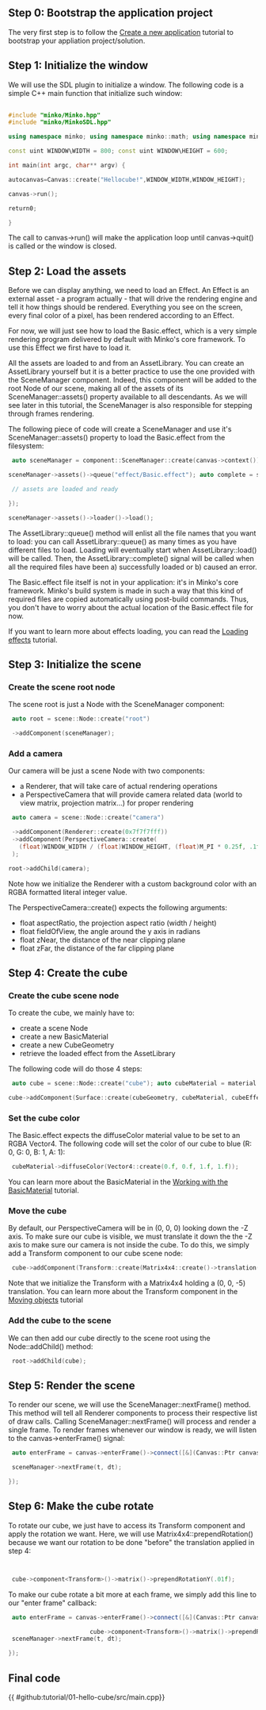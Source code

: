 Step 0: Bootstrap the application project
-----------------------------------------

The very first step is to follow the [Create a new application](Create_a_new_application.md) tutorial to bootstrap your appliation project/solution.

Step 1: Initialize the window
-----------------------------

We will use the SDL plugin to initialize a window. The following code is a simple C++ main function that initialize such window:



```cpp
 
#include "minko/Minko.hpp" 
#include "minko/MinkoSDL.hpp"

using namespace minko; using namespace minko::math; using namespace minko::component;

const uint WINDOW\WIDTH = 800; const uint WINDOW\HEIGHT = 600;

int main(int argc, char** argv) {

autocanvas=Canvas::create("Hellocube!",WINDOW_WIDTH,WINDOW_HEIGHT);

canvas->run();

return0;

} 
```



The call to canvas->run() will make the application loop until canvas->quit() is called or the window is closed.

Step 2: Load the assets
-----------------------

Before we can display anything, we need to load an Effect. An Effect is an external asset - a program actually - that will drive the rendering engine and tell it how things should be rendered. Everything you see on the screen, every final color of a pixel, has been rendered according to an Effect.

For now, we will just see how to load the Basic.effect, which is a very simple rendering program delivered by default with Minko's core framework. To use this Effect we first have to load it.

All the assets are loaded to and from an AssetLibrary. You can create an AssetLibrary yourself but it is a better practice to use the one provided with the SceneManager component. Indeed, this component will be added to the root Node of our scene, making all of the assets of its SceneManager::assets() property available to all descendants. As we will see later in this tutorial, the SceneManager is also responsible for stepping through frames rendering.

The following piece of code will create a SceneManager and use it's SceneManager::assets() property to load the Basic.effect from the filesystem:


```cpp
 auto sceneManager = component::SceneManager::create(canvas->context());

sceneManager->assets()->queue("effect/Basic.effect"); auto complete = sceneManager->assets()->loader()->complete()->connect([&](file::Loader::Ptr loader) {

 // assets are loaded and ready

});

sceneManager->assets()->loader()->load(); 
```


The AssetLibrary::queue() method will enlist all the file names that you want to load: you can call AssetLibrary::queue() as many times as you have different files to load. Loading will eventually start when AssetLibrary::load() will be called. Then, the AssetLibrary::complete() signal will be called when all the required files have been a) successfully loaded or b) caused an error.

The Basic.effect file itself is not in your application: it's in Minko's core framework. Minko's build system is made in such a way that this kind of required files are copied automatically using post-build commands. Thus, you don't have to worry about the actual location of the Basic.effect file for now.

If you want to learn more about effects loading, you can read the [Loading effects](Loading_effects.md) tutorial.

Step 3: Initialize the scene
----------------------------

### Create the scene root node

The scene root is just a Node with the SceneManager component:


```cpp
 auto root = scene::Node::create("root")

 ->addComponent(sceneManager);


```


### Add a camera

Our camera will be just a scene Node with two components:

-   a Renderer, that will take care of actual rendering operations
-   a PerspectiveCamera that will provide camera related data (world to view matrix, projection matrix...) for proper rendering


```cpp
 auto camera = scene::Node::create("camera")

 ->addComponent(Renderer::create(0x7f7f7fff))
 ->addComponent(PerspectiveCamera::create(
   (float)WINDOW_WIDTH / (float)WINDOW_HEIGHT, (float)M_PI * 0.25f, .1f, 1000.f)
 );

root->addChild(camera); 
```


Note how we initialize the Renderer with a custom background color with an RGBA formatted literal integer value.

The PerspectiveCamera::create() expects the following arguments:

-   float aspectRatio, the projection aspect ratio (width / height)
-   float fieldOfView, the angle around the y axis in radians
-   float zNear, the distance of the near clipping plane
-   float zFar, the distance of the far clipping plane

Step 4: Create the cube
-----------------------

### Create the cube scene node

To create the cube, we mainly have to:

-   create a scene Node
-   create a new BasicMaterial
-   create a new CubeGeometry
-   retrieve the loaded effect from the AssetLibrary

The following code will do those 4 steps:


```cpp
 auto cube = scene::Node::create("cube"); auto cubeMaterial = material::BasicMaterial::create(); auto cubeGeometry = geometry::CubeGeometry(assets->context()); auto cubeEffect = assets->effect("effect/Basic.effect");

cube->addComponent(Surface::create(cubeGeometry, cubeMaterial, cubeEffect); 
```


### Set the cube color

The Basic.effect expects the diffuseColor material value to be set to an RGBA Vector4. The following code will set the color of our cube to blue (R: 0, G: 0, B: 1, A: 1):


```cpp
 cubeMaterial->diffuseColor(Vector4::create(0.f, 0.f, 1.f, 1.f)); 
```


You can learn more about the BasicMaterial in the [Working with the BasicMaterial](Working_with_the_BasicMaterial.md) tutorial.

### Move the cube

By default, our PerspectiveCamera will be in (0, 0, 0) looking down the -Z axis. To make sure our cube is visible, we must translate it down the the -Z axis to make sure our camera is not inside the cube. To do this, we simply add a Transform component to our cube scene node:


```cpp
 cube->addComponent(Transform::create(Matrix4x4::create()->translation(0.f, 0.f, -5.f))); 
```


Note that we initialize the Transform with a Matrix4x4 holding a (0, 0, -5) translation. You can learn more about the Transform component in the [Moving objects](Moving_objects.md) tutorial

### Add the cube to the scene

We can then add our cube directly to the scene root using the Node::addChild() method:


```cpp
 root->addChild(cube); 
```


Step 5: Render the scene
------------------------

To render our scene, we will use the SceneManager::nextFrame() method. This method will tell all Renderer components to process their respective list of draw calls. Calling SceneManager::nextFrame() will process and render a single frame. To render frames whenever our window is ready, we will listen to the canvas->enterFrame() signal:


```cpp
 auto enterFrame = canvas->enterFrame()->connect([&](Canvas::Ptr canvas, float t, float dt) {

 sceneManager->nextFrame(t, dt);

}); 
```


Step 6: Make the cube rotate
----------------------------

To rotate our cube, we just have to access its Transform component and apply the rotation we want. Here, we will use Matrix4x4::prependRotation() because we want our rotation to be done "before" the translation applied in step 4:


```cpp


 cube->component<Transform>()->matrix()->prependRotationY(.01f);


```


To make our cube rotate a bit more at each frame, we simply add this line to our "enter frame" callback:


```cpp
 auto enterFrame = canvas->enterFrame()->connect([&](Canvas::Ptr canvas, float t, float dt) {

                       cube->component<Transform>()->matrix()->prependRotationY(.01f);
 sceneManager->nextFrame(t, dt);

}); 
```


Final code
----------

{{
#github:tutorial/01-hello-cube/src/main.cpp}}

